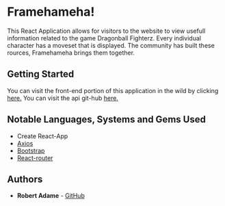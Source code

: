 # Framehameha!

This React Application allows for visitors to the website to view usefull information related to the game Dragonball Fighterz. Every individual character has a moveset that is displayed. The community has built these rources, Framehameha brings them together.

## Getting Started

You can visit the front-end portion of this application in the wild by clicking [here.](https://framehameha.herokuapp.com/)
You can visit the api git-hub [here.](https://github.com/radamejr/dbfz-api)

## Notable Languages, Systems and Gems Used

- Create React-App
- [Axios](https://github.com/axios/axios)
- [Bootstrap](https://getbootstrap.com/)
- [React-router](https://www.npmjs.com/package/react-router-dom)


## Authors

* **Robert Adame** - [GitHub](https://github.com/radamejr)
